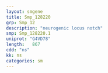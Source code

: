 ```yaml
---
layout: smgene
title: Smp_128220
grp: Smp_12
description: "neurogenic locus notch"
smp: Smp_128220.1
uniprot: "G4VD78"
length:   867
cdd: "ns"
kk: ns
categories: sm
---
```

